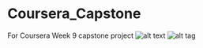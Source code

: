 # Coursera_Capstone
For Coursera Week 9 capstone project
![alt text](https://github.com/laiw0013/Coursera_Capstone/issues/1#issue-736880352)
![alt tag](https://github.com/laiw0013/Coursera_Capstone/issues/1#issue-736880352)
